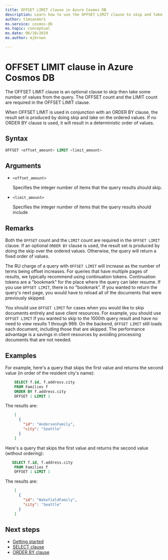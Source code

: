 ```yaml
---
title: OFFSET LIMIT clause in Azure Cosmos DB
description: Learn how to use the OFFSET LIMIT clause to skip and take some certain values when querying in Azure Cosmos DB
author: timsander1
ms.service: cosmos-db
ms.topic: conceptual
ms.date: 06/10/2019
ms.author: mjbrown

---
```

# OFFSET LIMIT clause in Azure Cosmos DB

The OFFSET LIMIT clause is an optional clause to skip then take some number of values from the query. The OFFSET count and the LIMIT count are required in the OFFSET LIMIT clause.

When OFFSET LIMIT is used in conjunction with an ORDER BY clause, the result set is produced by doing skip and take on the ordered values. If no ORDER BY clause is used, it will result in a deterministic order of values.

## Syntax
  
```sql  
OFFSET <offset_amount> LIMIT <limit_amount>
```  
  
## Arguments

- `<offset_amount>`

   Specifies the integer number of items that the query results should skip.

- `<limit_amount>`
  
   Specifies the integer number of items that the query results should include

## Remarks
  
  Both the `OFFSET` count and the `LIMIT` count are required in the `OFFSET LIMIT` clause. If an optional `ORDER BY` clause is used, the result set is produced by doing the skip over the ordered values. Otherwise, the query will return a fixed order of values.

  The RU charge of a query with `OFFSET LIMIT` will increase as the number of terms being offset increases. For queries that have multiple pages of results, we typically recommend using continuation tokens. Continuation tokens are a "bookmark" for the place where the query can later resume. If you use `OFFSET LIMIT`, there is no "bookmark". If you wanted to return the query's next page, you would have to reload all of the documents that were previously skipped.
  
  You should use `OFFSET LIMIT` for cases when you would like to skip documents entirely and save client resources. For example, you should use `OFFSET LIMIT` if you wanted to skip to the 1000th query result and have no need to view results 1 through 999. On the backend, `OFFSET LIMIT` still loads each document, including those that are skipped. The performance advantage is a savings in client resources by avoiding processing documents that are not needed.

## Examples

For example, here's a query that skips the first value and returns the second value (in order of the resident city's name):

```sql
    SELECT f.id, f.address.city
    FROM Families f
    ORDER BY f.address.city
    OFFSET 1 LIMIT 1
```

The results are:

```json
    [
      {
        "id": "AndersenFamily",
        "city": "Seattle"
      }
    ]
```

Here's a query that skips the first value and returns the second value (without ordering):

```sql
   SELECT f.id, f.address.city
    FROM Families f
    OFFSET 1 LIMIT 1
```

The results are:

```json
    [
      {
        "id": "WakefieldFamily",
        "city": "Seattle"
      }
    ]
```

## Next steps

- [Getting started](sql-query-getting-started.md)
- [SELECT clause](sql-query-select.md)
- [ORDER BY clause](sql-query-order-by.md)
